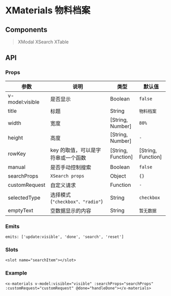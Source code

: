 # XMaterials 物料档案

## Components

> XModal
> XSearch
> XTable

## API

### Props

| 参数 | 说明 | 类型 | 默认值 |
| --- | --- | --- | --- |
| v-model:visible | 是否显示 | Boolean | `false` |
| title | 标题 | String | `物料档案` |
| width | 宽度 | [String, Number] | `80%` |
| height | 高度 | [String, Number] | `-` |
| rowKey | key 的取值，可以是字符串或一个函数 | [String, Function] | [String, Function] | `supplierMaterialId` |
| manual | 是否手动控制搜索 | Boolean | `false` |
| searchProps | `XSearch props` | Object | `{}` |
| customRequest | 自定义请求 | Function | `-` |
| selectedType | 选择模式(`"checkbox"、"radio"`) | String | `checkbox` |
| emptyText | 空数据显示的内容 | String | `暂无数据` |

### Emits

```vue
emits: ['update:visible', 'done', 'search', 'reset']
```

### Slots

```vue
<slot name="searchItem"></slot>
```

### Example

```vue
<x-materials v-model:visible="visible" :searchProps="searchProps" :customRequest="customRequest" @done="handleDone"></x-materials>
```
